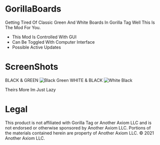 # GorillaBoards
Getting Tired Of Classic Green And White Boards In Gorilla Tag
Well This Is The Mod For You.

- This Mod Is Controlled With GUI
- Can Be Toggled With Computer Interface
- Possible Active Updates

# ScreenShots
BLACK & GREEN
![Black   Green](https://user-images.githubusercontent.com/104390046/234228425-aba94ba0-b74c-49eb-9faa-3eadb3c5453c.png)
WHITE & BLACK
![White   Black](https://user-images.githubusercontent.com/104390046/234228483-96be508f-fcfd-40cc-9a9c-3fe9eca6db0e.png)

Theirs More Im Just Lazy

# Legal
This product is not affiliated with Gorilla Tag or Another Axiom LLC and is not endorsed or otherwise sponsored by Another Axiom LLC. Portions of the materials contained herein are property of Another Axiom LLC. © 2021 Another Axiom LLC.

